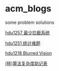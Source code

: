 # acm_blogs
some problem solutions

[hdu1257 最少拦截系统](hdu1257.md)

[hdu1251 统计难题](hdu1251.md)

[hdu1218 Blurred Vision](hdu1218.md)

[(转)算法复杂度助记表](算法复杂度助记表.md)
